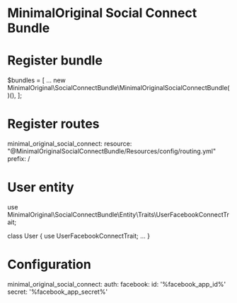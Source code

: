 MinimalOriginal Social Connect Bundle
========

Register bundle
========
$bundles = [
    ...
    new MinimalOriginal\SocialConnectBundle\MinimalOriginalSocialConnectBundle()(),
];

Register routes
========
minimal_original_social_connect:
    resource: "@MinimalOriginalSocialConnectBundle/Resources/config/routing.yml"
    prefix:   /


User entity
========

use MinimalOriginal\SocialConnectBundle\Entity\Traits\UserFacebookConnectTrait;

class User
{
  use UserFacebookConnectTrait;
  ...
}


Configuration
========
minimal_original_social_connect:
  auth:
    facebook:
      id: '%facebook_app_id%'
      secret: '%facebook_app_secret%'
